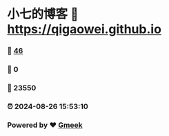 # 小七的博客 :link: https://qigaowei.github.io 
### :page_facing_up: [46](https://qigaowei.github.io/tag.html) 
### :speech_balloon: 0 
### :hibiscus: 23550 
### :alarm_clock: 2024-08-26 15:53:10 
### Powered by :heart: [Gmeek](https://github.com/Meekdai/Gmeek)
